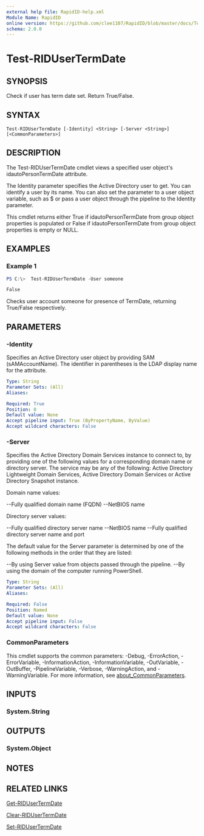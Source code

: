 ```yaml
---
external help file: RapidID-help.xml
Module Name: RapidID
online version: https://github.com/clee1107/RapidID/blob/master/docs/Test-RIDUserTermDate.md
schema: 2.0.0
---
```


# Test-RIDUserTermDate

## SYNOPSIS
Check if user has term date set.  Return True/False.

## SYNTAX

```
Test-RIDUserTermDate [-Identity] <String> [-Server <String>] [<CommonParameters>]
```

## DESCRIPTION
The Test-RIDUserTermDate cmdlet views a specified user object's idautoPersonTermDate attribute.

The Identity parameter specifies the Active Directory user to get. You can identify a user by its name. You can also set the parameter to a user object variable, such as $<localGroupObject> or pass a user object through the pipeline to the Identity parameter.

This cmdlet returns either True if idautoPersonTermDate from group object properties is populated or False if idautoPersonTermDate from group object properties is empty or NULL.

## EXAMPLES

### Example 1
```powershell
PS C:\>  Test-RIDUserTermDate -User someone

False
```

Checks user account someone for presence of TermDate, returning True/False respectively.

## PARAMETERS

### -Identity
Specifies an Active Directory user object by providing SAM (sAMAccountName). The identifier in parentheses is the LDAP display name for the attribute.

```yaml
Type: String
Parameter Sets: (All)
Aliases:

Required: True
Position: 0
Default value: None
Accept pipeline input: True (ByPropertyName, ByValue)
Accept wildcard characters: False
```

### -Server
Specifies the Active Directory Domain Services instance to connect to, by providing one of the following values for a corresponding domain name or directory server. The service may be any of the following: Active Directory Lightweight Domain Services, Active Directory Domain Services or Active Directory Snapshot instance.

Domain name values:

--Fully qualified domain name (FQDN)
--NetBIOS name

Directory server values:

--Fully qualified directory server name
--NetBIOS name
--Fully qualified directory server name and port

The default value for the Server parameter is determined by one of the following methods in the order that they are listed:

--By using Server value from objects passed through the pipeline.
--By using the domain of the computer running PowerShell.

```yaml
Type: String
Parameter Sets: (All)
Aliases:

Required: False
Position: Named
Default value: None
Accept pipeline input: False
Accept wildcard characters: False
```

### CommonParameters
This cmdlet supports the common parameters: -Debug, -ErrorAction, -ErrorVariable, -InformationAction, -InformationVariable, -OutVariable, -OutBuffer, -PipelineVariable, -Verbose, -WarningAction, and -WarningVariable. For more information, see [about_CommonParameters](http://go.microsoft.com/fwlink/?LinkID=113216).

## INPUTS

### System.String

## OUTPUTS

### System.Object
## NOTES

## RELATED LINKS
[Get-RIDUserTermDate](https://github.com/clee1107/RapidID/blob/master/docs/Get-RIDUserTermDate.md)

[Clear-RIDUserTermDate](https://github.com/clee1107/RapidID/blob/master/docs/Clear-RIDUserTermDate.md)

[Set-RIDUserTermDate](https://github.com/clee1107/RapidID/blob/master/docs/Set-RIDUserTermDate.md)